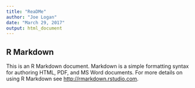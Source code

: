 ```yaml
---
title: "ReaDMe"
author: "Joe Logan"
date: "March 29, 2017"
output: html_document
---
```



## R Markdown

This is an R Markdown document. Markdown is a simple formatting syntax for authoring HTML, PDF, and MS Word documents. For more details on using R Markdown see <http://rmarkdown.rstudio.com>.
